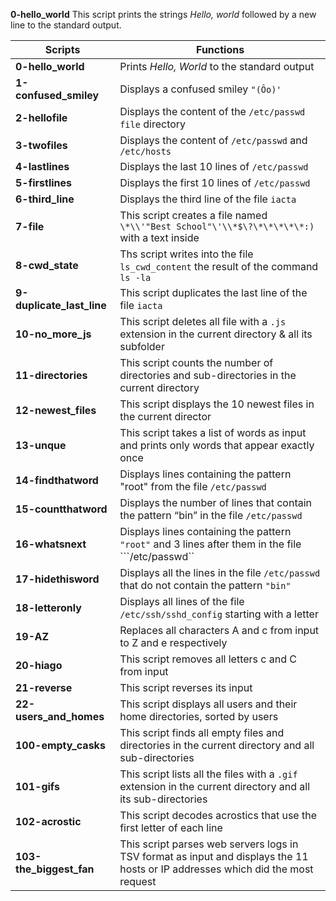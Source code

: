 **0-hello_world**
This script prints the strings _Hello, world_ followed by a new line to the standard output.

|**Scripts**                  |**Functions**                                                                                       | 
|-----------------------------|----------------------------------------------------------------------------------------------------|   
|**0-hello_world**            |Prints *Hello, World* to the standard output                                                        |  
|**1-confused_smiley**        |Displays a confused smiley ```"(Ôo)'```                                                             |
|**2-hellofile**              |Displays the content of the ```/etc/passwd file``` directory                                        |
|**3-twofiles**               |Displays the content of ```/etc/passwd``` and ```/etc/hosts```                                      |
|**4-lastlines**              |Displays the last 10 lines of ```/etc/passwd```                                                     |
|**5-firstlines**             |Displays the first 10 lines of ```/etc/passwd```                                                    |
|**6-third_line**             |Displays the third line of the file ```iacta```                                                     |
|**7-file**                   |This script creates a file named ```\*\\'"Best School"\'\\*$\?\*\*\*\*\*:)``` with a text inside    |
|**8-cwd_state**              |Ths script writes into the file ```ls_cwd_content``` the result of the command ```ls -la```         |
|**9-duplicate_last_line**    |This script duplicates the last line of the file ```iacta```                                        |
|**10-no_more_js**            |This script deletes all file with a ```.js``` extension in the current directory & all its subfolder|
|**11-directories**           |This script counts the number of directories and sub-directories in the current directory           |
|**12-newest_files**          |This script displays the 10 newest files in the current director                                    |
|**13-unque**                 |This script takes a list of words as input and prints only words that appear exactly once           |
|**14-findthatword**          |Displays lines containing the pattern "root" from the file ```/etc/passwd```                        |
|**15-countthatword**         |Displays the number of lines that contain the pattern “bin” in the file ```/etc/passwd```           |
|**16-whatsnext**             |Displays lines containing the pattern ```"root"``` and 3 lines after them in the file ```/etc/passwd``|
|**17-hidethisword**          |Displays all the lines in the file ```/etc/passwd``` that do not contain the pattern ```"bin"```      |
|**18-letteronly**            |Displays all lines of the file ```/etc/ssh/sshd_config``` starting with a letter                      |
|**19-AZ**                    |Replaces all characters A and c from input to Z and e respectively                                    |
|**20-hiago**                 |This script removes all letters c and C from input                                                    |
|**21-reverse**               |This script reverses its input                                                                        |
|**22-users_and_homes**       |This script displays all users and their home directories, sorted by users                            |
|**100-empty_casks**          |This script finds all empty files and directories in the current directory and all sub-directories    |
|**101-gifs**                 |This script lists all the files with a ```.gif``` extension in the current directory and all its sub-directories|
|**102-acrostic**             |This script decodes acrostics that use the first letter of each line                                  |
|**103-the_biggest_fan**      |This script parses web servers logs in TSV format as input and displays the 11 hosts or IP addresses which did the most request| 
